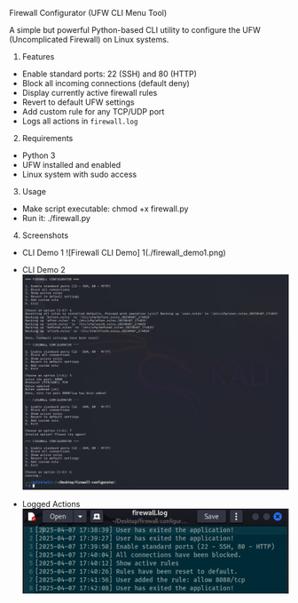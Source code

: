 Firewall Configurator (UFW CLI Menu Tool)

A simple but powerful Python-based CLI utility to configure the UFW (Uncomplicated Firewall) on Linux systems.

1. Features

- Enable standard ports: 22 (SSH) and 80 (HTTP)
- Block all incoming connections (default deny)
- Display currently active firewall rules
- Revert to default UFW settings
- Add custom rule for any TCP/UDP port
- Logs all actions in `firewall.log`

2. Requirements

- Python 3
- UFW installed and enabled
- Linux system with sudo access

3. Usage

- Make script executable:	chmod +x firewall.py
- Run it:			./firewall.py

4. Screenshots

- CLI Demo 1
![Firewall CLI Demo] 1(./firewall_demo1.png)

- CLI Demo 2
![Firewall CLI Demo 2](./firewall_demo2.png)

- Logged Actions
![Firewall Logs](./firewall_logs.png)
